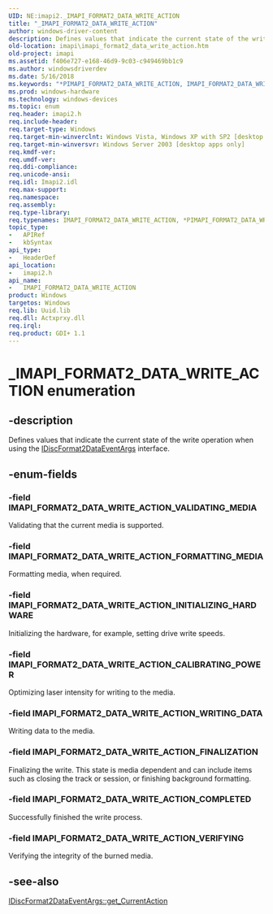 ```yaml
---
UID: NE:imapi2._IMAPI_FORMAT2_DATA_WRITE_ACTION
title: "_IMAPI_FORMAT2_DATA_WRITE_ACTION"
author: windows-driver-content
description: Defines values that indicate the current state of the write operation when using the IDiscFormat2DataEventArgs interface.
old-location: imapi\imapi_format2_data_write_action.htm
old-project: imapi
ms.assetid: f406e727-e168-46d9-9c03-c949469bb1c9
ms.author: windowsdriverdev
ms.date: 5/16/2018
ms.keywords: "*PIMAPI_FORMAT2_DATA_WRITE_ACTION, IMAPI_FORMAT2_DATA_WRITE_ACTION, IMAPI_FORMAT2_DATA_WRITE_ACTION enumeration [IMAPI], IMAPI_FORMAT2_DATA_WRITE_ACTION_CALIBRATING_POWER, IMAPI_FORMAT2_DATA_WRITE_ACTION_COMPLETED, IMAPI_FORMAT2_DATA_WRITE_ACTION_FINALIZATION, IMAPI_FORMAT2_DATA_WRITE_ACTION_FORMATTING_MEDIA, IMAPI_FORMAT2_DATA_WRITE_ACTION_INITIALIZING_HARDWARE, IMAPI_FORMAT2_DATA_WRITE_ACTION_VALIDATING_MEDIA, IMAPI_FORMAT2_DATA_WRITE_ACTION_VERIFYING, IMAPI_FORMAT2_DATA_WRITE_ACTION_WRITING_DATA, PIMAPI_FORMAT2_DATA_WRITE_ACTION, PIMAPI_FORMAT2_DATA_WRITE_ACTION enumeration pointer [IMAPI], _IMAPI_FORMAT2_DATA_WRITE_ACTION, imapi.imapi_format2_data_write_action, imapi2/IMAPI_FORMAT2_DATA_WRITE_ACTION, imapi2/IMAPI_FORMAT2_DATA_WRITE_ACTION_CALIBRATING_POWER, imapi2/IMAPI_FORMAT2_DATA_WRITE_ACTION_COMPLETED, imapi2/IMAPI_FORMAT2_DATA_WRITE_ACTION_FINALIZATION, imapi2/IMAPI_FORMAT2_DATA_WRITE_ACTION_FORMATTING_MEDIA, imapi2/IMAPI_FORMAT2_DATA_WRITE_ACTION_INITIALIZING_HARDWARE, imapi2/IMAPI_FORMAT2_DATA_WRITE_ACTION_VALIDATING_MEDIA, imapi2/IMAPI_FORMAT2_DATA_WRITE_ACTION_VERIFYING, imapi2/IMAPI_FORMAT2_DATA_WRITE_ACTION_WRITING_DATA, imapi2/PIMAPI_FORMAT2_DATA_WRITE_ACTION"
ms.prod: windows-hardware
ms.technology: windows-devices
ms.topic: enum
req.header: imapi2.h
req.include-header: 
req.target-type: Windows
req.target-min-winverclnt: Windows Vista, Windows XP with SP2 [desktop apps only]
req.target-min-winversvr: Windows Server 2003 [desktop apps only]
req.kmdf-ver: 
req.umdf-ver: 
req.ddi-compliance: 
req.unicode-ansi: 
req.idl: Imapi2.idl
req.max-support: 
req.namespace: 
req.assembly: 
req.type-library: 
req.typenames: IMAPI_FORMAT2_DATA_WRITE_ACTION, *PIMAPI_FORMAT2_DATA_WRITE_ACTION
topic_type:
-	APIRef
-	kbSyntax
api_type:
-	HeaderDef
api_location:
-	imapi2.h
api_name:
-	IMAPI_FORMAT2_DATA_WRITE_ACTION
product: Windows
targetos: Windows
req.lib: Uuid.lib
req.dll: Actxprxy.dll
req.irql: 
req.product: GDI+ 1.1
---
```


# _IMAPI_FORMAT2_DATA_WRITE_ACTION enumeration


## -description


Defines values that indicate the current state of the write operation when using the <a href="https://msdn.microsoft.com/6bf149d3-62ea-4ef5-8d45-44df9ad4982c">IDiscFormat2DataEventArgs</a> interface.


## -enum-fields




### -field IMAPI_FORMAT2_DATA_WRITE_ACTION_VALIDATING_MEDIA

Validating that the current media is supported.


### -field IMAPI_FORMAT2_DATA_WRITE_ACTION_FORMATTING_MEDIA

Formatting media, when required.


### -field IMAPI_FORMAT2_DATA_WRITE_ACTION_INITIALIZING_HARDWARE

Initializing the hardware, for example, setting drive write speeds.


### -field IMAPI_FORMAT2_DATA_WRITE_ACTION_CALIBRATING_POWER

Optimizing laser intensity for writing to the media.


### -field IMAPI_FORMAT2_DATA_WRITE_ACTION_WRITING_DATA

Writing data to the media.


### -field IMAPI_FORMAT2_DATA_WRITE_ACTION_FINALIZATION

Finalizing the write.  This state is media dependent and can include items such as closing the track or session, or finishing background formatting.


### -field IMAPI_FORMAT2_DATA_WRITE_ACTION_COMPLETED

Successfully finished the write process.


### -field IMAPI_FORMAT2_DATA_WRITE_ACTION_VERIFYING

Verifying the integrity of the burned media.


## -see-also




<a href="https://msdn.microsoft.com/ad7db1a4-7ea8-46d7-8c4f-e7b9fb232f63">IDiscFormat2DataEventArgs::get_CurrentAction</a>
 

 

